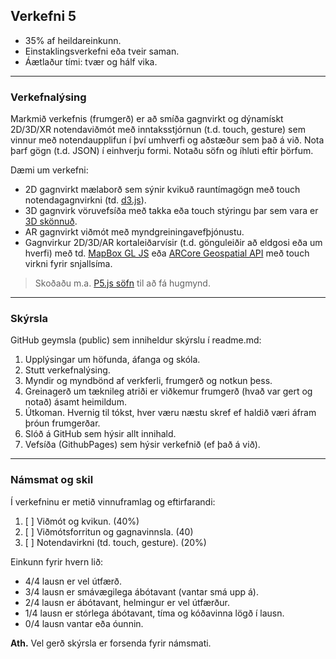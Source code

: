 ## Verkefni 5

- 35% af heildareinkunn.
- Einstaklingsverkefni eða tveir saman.
- Áætlaður tími: tvær og hálf vika.
  
---

### Verkefnalýsing

Markmið verkefnis (frumgerð) er að smíða gagnvirkt og dýnamískt 2D/3D/XR notendaviðmót með inntaksstjórnun (t.d. touch, gesture) sem vinnur með notendaupplifun í því umhverfi og aðstæður sem það á við. Nota þarf gögn (t.d. JSON) í einhverju formi. Notaðu söfn og íhluti eftir þörfum.

Dæmi um verkefni:
- 2D gagnvirkt mælaborð sem sýnir kvikuð rauntímagögn með touch notendagagnvirkni (td. [d3.js](https://d3js.org/)).
- 3D gagnvirk vöruvefsíða með takka eða touch stýringu þar sem vara er [3D skönnuð](https://alicevision.org/#meshroom).
- AR gagnvirkt viðmót með myndgreiningavefþjónustu.
- Gagnvirkur 2D/3D/AR kortaleiðarvísir (t.d. gönguleiðir að eldgosi eða um hverfi) með td. [MapBox GL JS](https://www.mapbox.com/mapbox-gljs) eða [ARCore Geospatial API](https://www.youtube.com/watch?v=udoSz_UBUdc) með touch virkni fyrir snjallsíma.
  
> Skoðaðu m.a. [P5.js söfn](https://p5js.org/libraries/) til að fá hugmynd.

<!--
- VR umhverfi með hand-gesture [leapmotion](https://www.ultraleap.com/) stýringu á 3D hlut.
-->


---

### Skýrsla
GitHub geymsla (public) sem inniheldur skýrslu í readme.md:

  1. Upplýsingar um höfunda, áfanga og skóla.
  1. Stutt verkefnalýsing.
  1. Myndir og myndbönd af verkferli, frumgerð og notkun þess.
  1. Greinagerð um tæknileg atriði er viðkemur frumgerð (hvað var gert og notað) ásamt
  heimildum. 
  1. Útkoman. Hvernig til tókst, hver væru næstu skref ef haldið væri áfram þróun frumgerðar.
  1. Slóð á GitHub sem hýsir allt innihald.
  1. Vefsíða (GithubPages) sem hýsir verkefnið (ef það á við).

---

### Námsmat og skil
Í verkefninu er metið vinnuframlag og eftirfarandi:

1. [ ] Viðmót og kvikun. (40%)
1. [ ] Viðmótsforritun og gagnavinnsla. (40)
1. [ ] Notendavirkni (td. touch, gesture). (20%)

Einkunn fyrir hvern lið: 
- 4/4 lausn er vel útfærð.
- 3/4 lausn er smávægilega ábótavant (vantar smá upp á).
- 2/4 lausn er ábótavant, helmingur er vel útfærður.
- 1/4 lausn er stórlega ábótavant, tíma og kóðavinna lögð í lausn.
- 0/4 lausn vantar eða óunnin.

**Ath.** Vel gerð skýrsla er forsenda fyrir námsmati.

